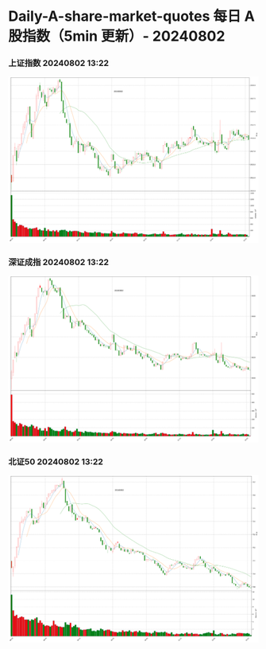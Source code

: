 
# Daily-A-share-market-quotes 每日 A 股指数（5min 更新）- 20240802

### 上证指数 20240802 13:22
![](./fig/2024/8/20240802-sh000001.png)

### 深证成指 20240802 13:22
![](./fig/2024/8/20240802-sz399001.png)

### 北证50 20240802 13:22
![](./fig/2024/8/20240802-bj899050.png)
